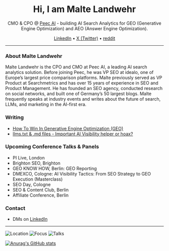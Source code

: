 <!-- Hero -->
<h1 align="center">Hi, I am Malte Landwehr</h1>
<p align="center">
CMO & CPO @ <a href="https://peec.ai">Peec AI</a> - building AI Search Analytics for GEO (Generative Engine Optimization) and AEO (Answer Engine Optimization).
</p>

<p align="center">
<a href="https://www.linkedin.com/in/landwehr" target="_blank">LinkedIn</a> •
<a href="https://x.com/maltelandwehr" target="_blank">X (Twitter)</a> •
<a href="https://www.reddit.com/user/maltelandwehr" target="_blank">reddit</a>
</p>

---


### About Malte Landwehr
Malte Landwehr is the CPO and CMO at Peec AI, a leading AI search analytics solution. Before joining Peec, he was VP SEO at idealo, one of Europe’s largest price comparison platforms. Malte previously served as VP Product at Searchmetrics and has over 15 years of experience in SEO and Product Management. He has founded an SEO agency, conducted research on social networks, and built one of Germany’s 50 largest blogs. Malte frequently speaks at industry events and writes about the future of search, LLMs, and marketing in the AI-first era.


### Writing
- [How To Win In Generative Engine Optimization (GEO)](https://www.searchenginejournal.com/win-generative-engine-optimization-peecai-spa/550612/)
- [llms.txt & .md files - Important AI Visibility helper or hoax?](https://peec.ai/blog/llms-txt-md-files-important-ai-visibility-helper-or-hoax)


### Upcoming Conference Talks & Panels
- PI Live, London
- Brighton SEO, Brighton
- GEO KNOW HOW, Berlin: GEO Reporting
- DMEXCO, Cologne: AI Visibility Tactics: From SEO Strategy to GEO Execution (Masterclass)
- SEO Day, Cologne
- SEO & Content Club, Berlin
- Affiliate Conference, Berlin

### Contact
- DMs on [LinkedIn](https://www.linkedin.com/in/landwehr)  

---


<!-- Badges -->
<p align="left">
  <img alt="Location" src="https://img.shields.io/badge/Berlin-DEU-blue">
  <img alt="Focus" src="https://img.shields.io/badge/Focus-GEO%20%7C%20AI%20Search-2ea44f">
  <img alt="Talks" src="https://img.shields.io/badge/Talks-Open%20to%20speaking-orange">
</p>

[![Anurag's GitHub stats](https://github-readme-stats.vercel.app/api?username=MalteBerlin)](https://github.com/anuraghazra/github-readme-stats)


<!--
**MalteBerlin/MalteBerlin** is a ✨ _special_ ✨ repository because its `README.md` (this file) appears on your GitHub profile.

Here are some ideas to get you started:

- 🔭 I’m currently working on ...
- 🌱 I’m currently learning ...
- 👯 I’m looking to collaborate on ...
- 🤔 I’m looking for help with ...
- 💬 Ask me about ...
- 📫 How to reach me: ...
- 😄 Pronouns: ...
- ⚡ Fun fact: ...
-->
